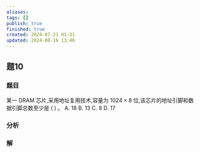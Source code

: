 ```yaml
---
aliases: 
tags: []
publish: true
finished: true
created: 2024-07-21 01:31
updated: 2024-08-16 13:46
---
```


## 题10
### 题目
某一 DRAM 芯片,采用地址复用技术,容量为 ${1024} \times 8$ 位,该芯片的地址引脚和数据引脚总数至少是 ( ) 。
A. 18 B. 13 C. 8 D. 17
### 分析

### 解

